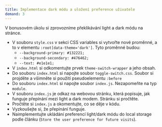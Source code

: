 ```yaml
---
title: Implementace dark módu a uložení preference uživatele
demand: 3
---
```


V bonusovém úkolu si zprovozníme překlikávání light a dark módu na stránce.

- V souboru  `style.css` v sekci CSS variables si vytvořte nové proměnné, a to v elementu `:root[data-theme='dark']`. Tyto proměnné budou:
  - `--background-primary: #132221;`
  - `--background-secondary: #476462;`
  - `--text: #e1e1e1;`
- V `index.html` si odkomentujte prvek `theme-switch-wrapper` a jeho obsah.  
- Do souboru `index.html` si napojte soubor `toggle-switch.css`. Soubor si projděte a všimněte si použití pseudoelementu `:before`
- Do souboru `index.html` si napojte soubor `index.js`. Nezapomeňte na typ `module`.
- V souboru `index.js` je odkaz na webovou stránku, která popisuje, jak funguje přepínání mezi light a dark modem. Stránku si pročtěte.
- Pročtěte si `index.js` a okomentujte, co se děje v kódu.
- Vyzkoušejte si, že přepínání funguje.
- Naimplementujte ukládání preferencí light/dark módu do local storage podle článku (`Store the user preference for future visits`).
